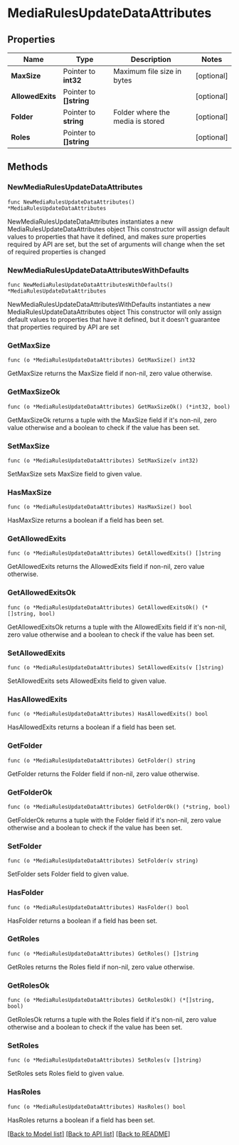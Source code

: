 # MediaRulesUpdateDataAttributes

## Properties

Name | Type | Description | Notes
------------ | ------------- | ------------- | -------------
**MaxSize** | Pointer to **int32** | Maximum file size in bytes | [optional] 
**AllowedExits** | Pointer to **[]string** |  | [optional] 
**Folder** | Pointer to **string** | Folder where the media is stored | [optional] 
**Roles** | Pointer to **[]string** |  | [optional] 

## Methods

### NewMediaRulesUpdateDataAttributes

`func NewMediaRulesUpdateDataAttributes() *MediaRulesUpdateDataAttributes`

NewMediaRulesUpdateDataAttributes instantiates a new MediaRulesUpdateDataAttributes object
This constructor will assign default values to properties that have it defined,
and makes sure properties required by API are set, but the set of arguments
will change when the set of required properties is changed

### NewMediaRulesUpdateDataAttributesWithDefaults

`func NewMediaRulesUpdateDataAttributesWithDefaults() *MediaRulesUpdateDataAttributes`

NewMediaRulesUpdateDataAttributesWithDefaults instantiates a new MediaRulesUpdateDataAttributes object
This constructor will only assign default values to properties that have it defined,
but it doesn't guarantee that properties required by API are set

### GetMaxSize

`func (o *MediaRulesUpdateDataAttributes) GetMaxSize() int32`

GetMaxSize returns the MaxSize field if non-nil, zero value otherwise.

### GetMaxSizeOk

`func (o *MediaRulesUpdateDataAttributes) GetMaxSizeOk() (*int32, bool)`

GetMaxSizeOk returns a tuple with the MaxSize field if it's non-nil, zero value otherwise
and a boolean to check if the value has been set.

### SetMaxSize

`func (o *MediaRulesUpdateDataAttributes) SetMaxSize(v int32)`

SetMaxSize sets MaxSize field to given value.

### HasMaxSize

`func (o *MediaRulesUpdateDataAttributes) HasMaxSize() bool`

HasMaxSize returns a boolean if a field has been set.

### GetAllowedExits

`func (o *MediaRulesUpdateDataAttributes) GetAllowedExits() []string`

GetAllowedExits returns the AllowedExits field if non-nil, zero value otherwise.

### GetAllowedExitsOk

`func (o *MediaRulesUpdateDataAttributes) GetAllowedExitsOk() (*[]string, bool)`

GetAllowedExitsOk returns a tuple with the AllowedExits field if it's non-nil, zero value otherwise
and a boolean to check if the value has been set.

### SetAllowedExits

`func (o *MediaRulesUpdateDataAttributes) SetAllowedExits(v []string)`

SetAllowedExits sets AllowedExits field to given value.

### HasAllowedExits

`func (o *MediaRulesUpdateDataAttributes) HasAllowedExits() bool`

HasAllowedExits returns a boolean if a field has been set.

### GetFolder

`func (o *MediaRulesUpdateDataAttributes) GetFolder() string`

GetFolder returns the Folder field if non-nil, zero value otherwise.

### GetFolderOk

`func (o *MediaRulesUpdateDataAttributes) GetFolderOk() (*string, bool)`

GetFolderOk returns a tuple with the Folder field if it's non-nil, zero value otherwise
and a boolean to check if the value has been set.

### SetFolder

`func (o *MediaRulesUpdateDataAttributes) SetFolder(v string)`

SetFolder sets Folder field to given value.

### HasFolder

`func (o *MediaRulesUpdateDataAttributes) HasFolder() bool`

HasFolder returns a boolean if a field has been set.

### GetRoles

`func (o *MediaRulesUpdateDataAttributes) GetRoles() []string`

GetRoles returns the Roles field if non-nil, zero value otherwise.

### GetRolesOk

`func (o *MediaRulesUpdateDataAttributes) GetRolesOk() (*[]string, bool)`

GetRolesOk returns a tuple with the Roles field if it's non-nil, zero value otherwise
and a boolean to check if the value has been set.

### SetRoles

`func (o *MediaRulesUpdateDataAttributes) SetRoles(v []string)`

SetRoles sets Roles field to given value.

### HasRoles

`func (o *MediaRulesUpdateDataAttributes) HasRoles() bool`

HasRoles returns a boolean if a field has been set.


[[Back to Model list]](../README.md#documentation-for-models) [[Back to API list]](../README.md#documentation-for-api-endpoints) [[Back to README]](../README.md)


